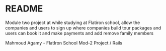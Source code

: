 # README

Module two project at while studying at Flatiron school, allow the companies and users to sign up where companies build tour packages and users can book it and make payments and add remove family members

Mahmoud Agamy - FlatIron School
Mod-2 Project / Rails
